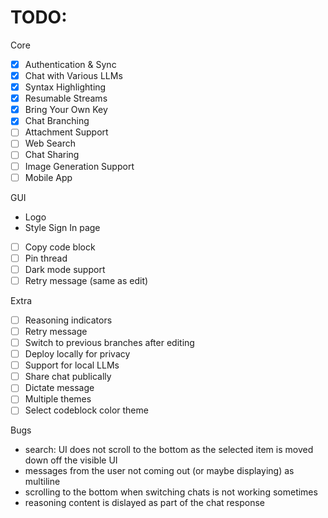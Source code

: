

# TODO: 

Core 
- [x] Authentication & Sync
- [x] Chat with Various LLMs
- [x] Syntax Highlighting
- [x] Resumable Streams
- [x] Bring Your Own Key
- [x] Chat Branching
- [ ] Attachment Support
- [ ] Web Search
- [ ] Chat Sharing
- [ ] Image Generation Support
- [ ] Mobile App

GUI
- Logo
- Style Sign In page
- [ ] Copy code block
- [ ] Pin thread
- [ ] Dark mode support
- [ ] Retry message (same as edit)

Extra
- [ ] Reasoning indicators
- [ ] Retry message
- [ ] Switch to previous branches after editing
- [ ] Deploy locally for privacy
- [ ] Support for local LLMs
- [ ] Share chat publically
- [ ] Dictate message
- [ ] Multiple themes 
- [ ] Select codeblock color theme

Bugs
- search: UI does not scroll to the bottom as the selected item is moved down off the visible UI
- messages from the user not coming out (or maybe displaying) as multiline 
- scrolling to the bottom when switching chats is not working sometimes
- reasoning content is dislayed as part of the chat response